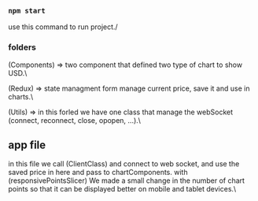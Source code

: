 ### `npm start`

use this command to run project./

### folders

(Components) => two component that defined two type of chart to show USD.\

(Redux) => state managment form manage current price, save it and use in charts.\

(Utils) => in this forled we have one class that manage the webSocket (connect, reconnect, close, opopen, ...).\

## app file

in this file we call (ClientClass) and connect to web socket, and use the saved price in here and pass to chartComponents. with (responsivePointsSlicer) We made a small change in the number of chart points so that it can be displayed better on mobile and tablet devices.\
